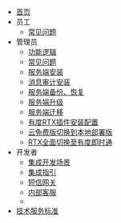 * [首页](./)
* 员工
  * [常见问题](staff/staff_faq/staff_faq.md)
* 管理员
  * [功能逻辑 ](admin/functions/_functions.md)
  * [常见问题](admin/admin_faq/admin_faq.md) 
  * [服务端安装](admin/server_install/server_install)
  * [消息审计安装](admin/server_audit/server_audit)
  * [服务端备份、恢复](admin/server_backup/server_backup.md)
  * [服务端升级](admin/server_upgrade/server_upgrade.md)
  * [服务端迁移](admin/server_move/server_move.md)
  * [有度RTX插件安装配置](admin/rtx/rtx_agent/rtx_agent)
  * [云免费版切换到本地部署版](admin/rtx/cloud_to_local/cloud_to_local)
  * [RTX全面切换至有度即时通](admin/rtx/rtx_to_youdu/rtx_to_youdu)
* 开发者
  * [集成开发场景](developer/integration/integration.md)
  * [集成指引](developer/integration/summary.md)
  * [短信网关](developer/integration/sms.md)
  * [内部客服](developer/integration/ncs.md)
  * <!--[消息转办](developer/integration/msg_transfer.md)-->
* [技术服务标准](./_support.md)